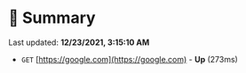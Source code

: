 # 📖 Summary
Last updated: **12/23/2021, 3:15:10 AM**

- `GET` [https://google.com](https://google.com) - **Up** (273ms)
